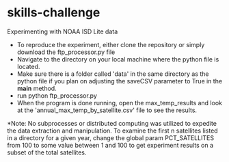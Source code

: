 # skills-challenge
Experimenting with NOAA ISD Lite data

- To reproduce the experiment, either clone the repository or simply download the ftp_processor.py file
- Navigate to the directory on your local machine where the python file is located.
- Make sure there is a folder called 'data' in the same directory as the python file if you plan on adjusting the saveCSV parameter to True in the __main__ method.
- run python ftp_processor.py
- When the program is done running, open the max_temp_results and look at the 'annual_max_temp_by_satellite.csv' file to see the results.

*Note: No subprocesses or distributed computing was utilized to expedite the data extraction and manipulation. To examine the first n satellites listed in a directory for a given year, change the global param PCT_SATELLITES from 100 to some value between 1 and 100 to get experiment results on a subset of the total satellites.

